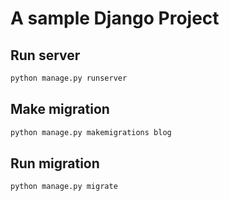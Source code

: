 # A sample Django Project

## Run server

```bash
python manage.py runserver
```
## Make migration
```bash
python manage.py makemigrations blog
```
## Run migration
```bash
python manage.py migrate

